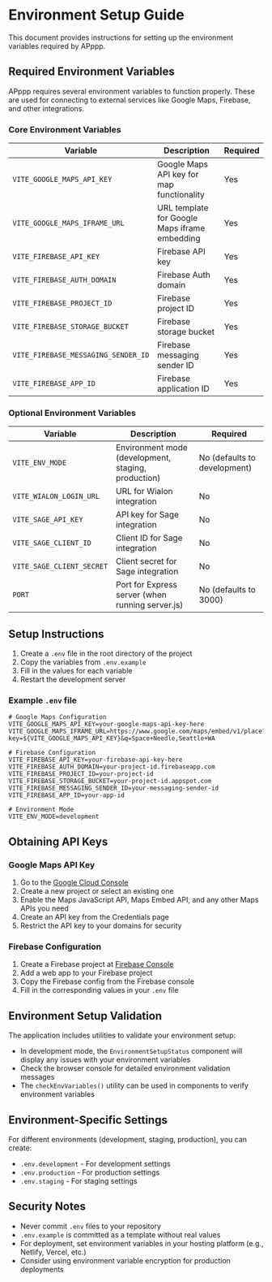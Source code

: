 # Environment Setup Guide

This document provides instructions for setting up the environment variables required by APppp.

## Required Environment Variables

APppp requires several environment variables to function properly. These are used for connecting to external services like Google Maps, Firebase, and other integrations.

### Core Environment Variables

| Variable | Description | Required |
|----------|-------------|----------|
| `VITE_GOOGLE_MAPS_API_KEY` | Google Maps API key for map functionality | Yes |
| `VITE_GOOGLE_MAPS_IFRAME_URL` | URL template for Google Maps iframe embedding | Yes |
| `VITE_FIREBASE_API_KEY` | Firebase API key | Yes |
| `VITE_FIREBASE_AUTH_DOMAIN` | Firebase Auth domain | Yes |
| `VITE_FIREBASE_PROJECT_ID` | Firebase project ID | Yes |
| `VITE_FIREBASE_STORAGE_BUCKET` | Firebase storage bucket | Yes |
| `VITE_FIREBASE_MESSAGING_SENDER_ID` | Firebase messaging sender ID | Yes |
| `VITE_FIREBASE_APP_ID` | Firebase application ID | Yes |

### Optional Environment Variables

| Variable | Description | Required |
|----------|-------------|----------|
| `VITE_ENV_MODE` | Environment mode (development, staging, production) | No (defaults to development) |
| `VITE_WIALON_LOGIN_URL` | URL for Wialon integration | No |
| `VITE_SAGE_API_KEY` | API key for Sage integration | No |
| `VITE_SAGE_CLIENT_ID` | Client ID for Sage integration | No |
| `VITE_SAGE_CLIENT_SECRET` | Client secret for Sage integration | No |
| `PORT` | Port for Express server (when running server.js) | No (defaults to 3000) |

## Setup Instructions

1. Create a `.env` file in the root directory of the project
2. Copy the variables from `.env.example`
3. Fill in the values for each variable
4. Restart the development server

### Example `.env` file

```
# Google Maps Configuration
VITE_GOOGLE_MAPS_API_KEY=your-google-maps-api-key-here
VITE_GOOGLE_MAPS_IFRAME_URL=https://www.google.com/maps/embed/v1/place?key=${VITE_GOOGLE_MAPS_API_KEY}&q=Space+Needle,Seattle+WA

# Firebase Configuration
VITE_FIREBASE_API_KEY=your-firebase-api-key-here
VITE_FIREBASE_AUTH_DOMAIN=your-project-id.firebaseapp.com
VITE_FIREBASE_PROJECT_ID=your-project-id
VITE_FIREBASE_STORAGE_BUCKET=your-project-id.appspot.com
VITE_FIREBASE_MESSAGING_SENDER_ID=your-messaging-sender-id
VITE_FIREBASE_APP_ID=your-app-id

# Environment Mode
VITE_ENV_MODE=development
```

## Obtaining API Keys

### Google Maps API Key

1. Go to the [Google Cloud Console](https://console.cloud.google.com/)
2. Create a new project or select an existing one
3. Enable the Maps JavaScript API, Maps Embed API, and any other Maps APIs you need
4. Create an API key from the Credentials page
5. Restrict the API key to your domains for security

### Firebase Configuration

1. Create a Firebase project at [Firebase Console](https://console.firebase.google.com/)
2. Add a web app to your Firebase project
3. Copy the Firebase config from the Firebase console
4. Fill in the corresponding values in your `.env` file

## Environment Setup Validation

The application includes utilities to validate your environment setup:

- In development mode, the `EnvironmentSetupStatus` component will display any issues with your environment variables
- Check the browser console for detailed environment validation messages
- The `checkEnvVariables()` utility can be used in components to verify environment variables

## Environment-Specific Settings

For different environments (development, staging, production), you can create:

- `.env.development` - For development settings
- `.env.production` - For production settings
- `.env.staging` - For staging settings

## Security Notes

- Never commit `.env` files to your repository
- `.env.example` is committed as a template without real values
- For deployment, set environment variables in your hosting platform (e.g., Netlify, Vercel, etc.)
- Consider using environment variable encryption for production deployments
